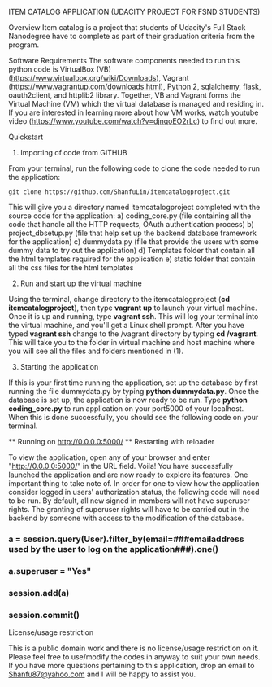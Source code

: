 ITEM CATALOG APPLICATION (UDACITY PROJECT FOR FSND STUDENTS)

Overview
Item catalog is a project that students of Udacity's Full Stack Nanodegree have to complete as part of their graduation criteria from the program.

Software Requirements
The software components needed to run this python code is VirtualBox (VB) (https://www.virtualbox.org/wiki/Downloads), Vagrant (https://www.vagrantup.com/downloads.html), Python 2, sqlalchemy, flask, oauth2client, and httplib2 library.
Together, VB and Vagrant forms the Virtual Machine (VM) which the virtual database is managed and residing in. If you are interested in learning more about how VM works, watch youtube video (https://www.youtube.com/watch?v=djnqoEO2rLc) to find out more.

Quickstart

1. Importing of code from GITHUB

From your terminal, run the following code to clone the code needed to run the application:

    git clone https://github.com/ShanfuLin/itemcatalogproject.git

This will give you a directory named itemcatalogproject completed with the source code for the application:
  a) coding_core.py (file containing all the code that handle all the HTTP requests, OAuth authentication process)
  b) project_dbsetup.py (file that help set up the backend database framework for the application)
  c) dummydata.py (file that provide the users with some dummy data to try out the application)
  d) Templates folder that contain all the html templates required for the application
  e) static folder that contain all the css files for the html templates

2. Run and start up the virtual machine

Using the terminal, change directory to the itemcatalogproject (**cd itemcatalogproject**), then type **vagrant up** to launch your virtual machine.
Once it is up and running, type **vagrant ssh**. This will log your terminal into the virtual machine, and you'll get a Linux shell prompt.  After you have typed **vagrant ssh** change to the /vagrant directory by typing **cd /vagrant**. This will take you to the folder in virtual machine and host machine where you will see all the files and folders mentioned in (1).

3. Starting the application

If this is your first time running the application, set up the database by first running the file dummydata.py by typing **python dummydata.py**. Once the database is set up, the application is now ready to be run. Type **python coding_core.py** to run application on your port5000 of your localhost. When this is done successfully, you should see the following code on your terminal.

  ** Running on http://0.0.0.0:5000/
  ** Restarting with reloader

To view the application, open any of your browser and enter "http://0.0.0.0:5000/" in the URL field. Voila! You have successfully launched the application and are now ready to explore its features. One important thing to take note of. In order for one to view how the application consider logged in users' authorization status, the following code will need to be run.  By default, all new signed in members will not have superuser rights. The granting of superuser rights will have to be carried out in the backend by someone with access to the modification of the database.

### a = session.query(User).filter_by(email=###emailaddress used by the user to log on the application###).one()
### a.superuser = "Yes"
### session.add(a)
### session.commit()


License/usage restriction

This is a public domain work and there is no license/usage restriction on it. Please feel free to use/modify the codes in anyway to suit your own needs. If you have more questions pertaining to this application, drop an email to Shanfu87@yahoo.com and I will be happy to assist you.
